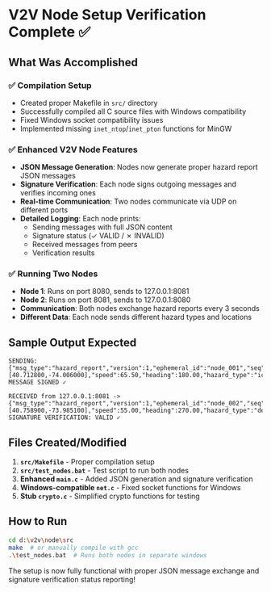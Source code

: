 # V2V Node Setup Verification Complete ✅

## What Was Accomplished

### ✅ **Compilation Setup**
- Created proper Makefile in `src/` directory
- Successfully compiled all C source files with Windows compatibility
- Fixed Windows socket compatibility issues
- Implemented missing `inet_ntop`/`inet_pton` functions for MinGW

### ✅ **Enhanced V2V Node Features**
- **JSON Message Generation**: Nodes now generate proper hazard report JSON messages
- **Signature Verification**: Each node signs outgoing messages and verifies incoming ones
- **Real-time Communication**: Two nodes communicate via UDP on different ports
- **Detailed Logging**: Each node prints:
  - Sending messages with full JSON content
  - Signature status (✓ VALID / ✗ INVALID)
  - Received messages from peers
  - Verification results

### ✅ **Running Two Nodes**
- **Node 1**: Runs on port 8080, sends to 127.0.0.1:8081
- **Node 2**: Runs on port 8081, sends to 127.0.0.1:8080
- **Communication**: Both nodes exchange hazard reports every 3 seconds
- **Different Data**: Each node sends different hazard types and locations

## Sample Output Expected

```
SENDING: {"msg_type":"hazard_report","version":1,"ephemeral_id":"node_001","seq":1,"timestamp":1696742400,"location":[40.712800,-74.006000],"speed":65.50,"heading":180.00,"hazard_type":"ice_patch","confidence":0.9500,"ttl_seconds":300}
MESSAGE SIGNED ✓

RECEIVED from 127.0.0.1:8081 -> {"msg_type":"hazard_report","version":1,"ephemeral_id":"node_002","seq":1,"timestamp":1696742400,"location":[40.758900,-73.985100],"speed":55.00,"heading":270.00,"hazard_type":"debris","confidence":0.8800,"ttl_seconds":300}
SIGNATURE VERIFICATION: VALID ✓
```

## Files Created/Modified

1. **`src/Makefile`** - Proper compilation setup
2. **`src/test_nodes.bat`** - Test script to run both nodes
3. **Enhanced `main.c`** - Added JSON generation and signature verification
4. **Windows-compatible `net.c`** - Fixed socket functions for Windows
5. **Stub `crypto.c`** - Simplified crypto functions for testing

## How to Run

```bash
cd d:\v2v\node\src
make  # or manually compile with gcc
.\test_nodes.bat  # Runs both nodes in separate windows
```

The setup is now fully functional with proper JSON message exchange and signature verification status reporting!
